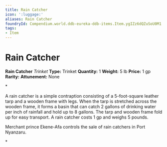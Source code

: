 ```yaml
---
title: Rain Catcher
icon: ':luggage:'
aliases: Rain Catcher
foundryId: Compendium.world.ddb-eureka-ddb-items.Item.ygIZz6dQZuSoU0M1
tags:
- Item
---
```


# Rain Catcher

**Rain Catcher**
_Trinket_
**Type:** Trinket
**Quantity:** 1
**Weight:** 5 lb
**Price:** 1 gp
**Rarity:** 
**Attunement:** None

*<p>A rain catcher is a simple contraption consisting of a 5-foot-square leather tarp and a wooden frame with legs. When the tarp is stretched across the wooden frame, it forms a basin that can catch 2 gallons of drinking water per inch of rainfall and hold up to 8 gallons. The tarp and wooden frame fold up for easy transport. A rain catcher costs 1 gp and weighs 5 pounds.

Merchant prince Ekene-Afa controls the sale of rain catchers in Port Nyanzaru.</p>*